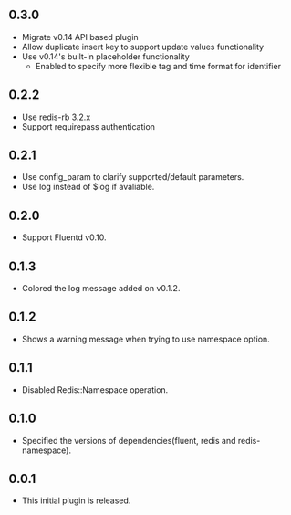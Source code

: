 ## 0.3.0

* Migrate v0.14 API based plugin
* Allow duplicate insert key to support update values functionality
* Use v0.14's built-in placeholder functionality
  * Enabled to specify more flexible tag and time format for identifier

## 0.2.2

* Use redis-rb 3.2.x
* Support requirepass authentication

## 0.2.1

* Use config_param to clarify supported/default parameters.
* Use log instead of $log if avaliable.

## 0.2.0

* Support Fluentd v0.10.

## 0.1.3

* Colored the log message added on v0.1.2.

## 0.1.2

* Shows a warning message when trying to use namespace option.

## 0.1.1

* Disabled Redis::Namespace operation.

## 0.1.0

* Specified the versions of dependencies(fluent, redis and redis-namespace).

## 0.0.1

* This initial plugin is released.

